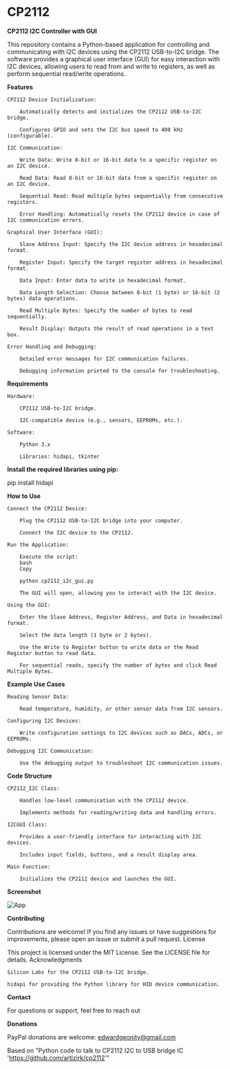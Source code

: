 # CP2112

**CP2112 I2C Controller with GUI**

This repository contains a Python-based application for controlling and communicating with I2C devices using the CP2112 USB-to-I2C bridge. The software provides a graphical user interface (GUI) for easy interaction with I2C devices, allowing users to read from and write to registers, as well as perform sequential read/write operations.

**Features**

    CP2112 Device Initialization:

        Automatically detects and initializes the CP2112 USB-to-I2C bridge.

        Configures GPIO and sets the I2C bus speed to 400 kHz (configurable).

    I2C Communication:

        Write Data: Write 8-bit or 16-bit data to a specific register on an I2C device.

        Read Data: Read 8-bit or 16-bit data from a specific register on an I2C device.

        Sequential Read: Read multiple bytes sequentially from consecutive registers.

        Error Handling: Automatically resets the CP2112 device in case of I2C communication errors.

    Graphical User Interface (GUI):

        Slave Address Input: Specify the I2C device address in hexadecimal format.

        Register Input: Specify the target register address in hexadecimal format.

        Data Input: Enter data to write in hexadecimal format.

        Data Length Selection: Choose between 8-bit (1 byte) or 16-bit (2 bytes) data operations.

        Read Multiple Bytes: Specify the number of bytes to read sequentially.

        Result Display: Outputs the result of read operations in a text box.

    Error Handling and Debugging:

        Detailed error messages for I2C communication failures.

        Debugging information printed to the console for troubleshooting.

**Requirements**

    Hardware:

        CP2112 USB-to-I2C bridge.

        I2C-compatible device (e.g., sensors, EEPROMs, etc.).

    Software:

        Python 3.x

        Libraries: hidapi, tkinter

**Install the required libraries using pip:**

  pip install hidapi

**How to Use**

    Connect the CP2112 Device:

        Plug the CP2112 USB-to-I2C bridge into your computer.

        Connect the I2C device to the CP2112.

    Run the Application:

        Execute the script:
        bash
        Copy

        python cp2112_i2c_gui.py

        The GUI will open, allowing you to interact with the I2C device.

    Using the GUI:

        Enter the Slave Address, Register Address, and Data in hexadecimal format.

        Select the data length (1 byte or 2 bytes).

        Use the Write to Register button to write data or the Read Register button to read data.

        For sequential reads, specify the number of bytes and click Read Multiple Bytes.

**Example Use Cases**

    Reading Sensor Data:

        Read temperature, humidity, or other sensor data from I2C sensors.

    Configuring I2C Devices:

        Write configuration settings to I2C devices such as DACs, ADCs, or EEPROMs.

    Debugging I2C Communication:

        Use the debugging output to troubleshoot I2C communication issues.

**Code Structure**

    CP2112_I2C Class:

        Handles low-level communication with the CP2112 device.

        Implements methods for reading/writing data and handling errors.

    I2CGUI Class:

        Provides a user-friendly interface for interacting with I2C devices.

        Includes input fields, buttons, and a result display area.

    Main Function:

        Initializes the CP2112 device and launches the GUI.

**Screenshot**

![App](https://github.com/user-attachments/assets/cb636a1b-1f2d-4459-9093-545ee4614659)


**Contributing**

Contributions are welcome! If you find any issues or have suggestions for improvements, please open an issue or submit a pull request.
License

This project is licensed under the MIT License. See the LICENSE file for details.
Acknowledgments

    Silicon Labs for the CP2112 USB-to-I2C bridge.

    hidapi for providing the Python library for HID device communication.

**Contact**

For questions or support, feel free to reach out

**Donations**

PayPal donations are welcome: edwardgeonity@gmail.com


Based on "Python code to talk to CP2112 I2C to USB bridge IC 'https://github.com/artizirk/cp2112'"
